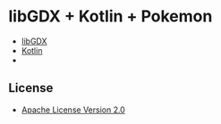 libGDX + Kotlin + Pokemon
==================================================

* [libGDX](http://libgdx.badlogicgames.com/)
* [Kotlin](http://kotlinlang.org/)
* 
License
--------------------------------------------------
* [Apache License Version 2.0](apache.org/licenses/LICENSE-2.0.txt)

